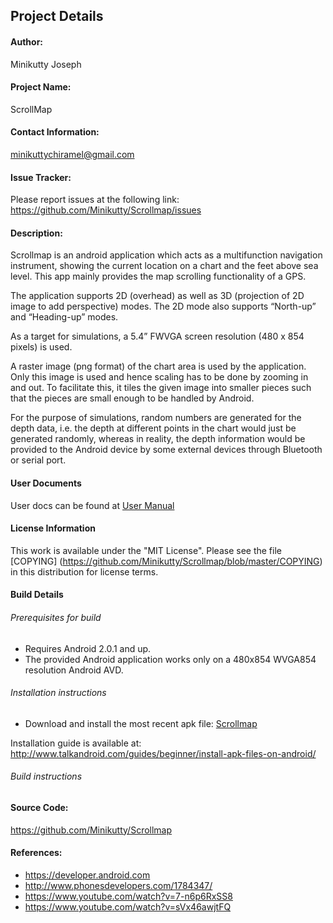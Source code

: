 ## Project Details

#### Author:

Minikutty Joseph

#### Project Name:

ScrollMap

#### Contact Information:

minikuttychiramel@gmail.com

#### Issue Tracker:

Please report issues at the following link:
https://github.com/Minikutty/Scrollmap/issues

#### Description:

Scrollmap is an android application which acts as a multifunction navigation instrument, showing the current location 
on a chart and the feet above sea level. This app mainly provides the map scrolling functionality of a GPS.

The application supports 2D (overhead) as well as 3D (projection of 2D image to add
perspective) modes. The 2D mode also supports “North-up” and “Heading-up” modes. 

As a target for simulations, a 5.4” FWVGA screen resolution (480 x 854 pixels) is used.

A raster image (png format) of the chart area is used by the application. Only this image
is used and hence scaling has to be done by zooming in and out. To facilitate this, it 
tiles the given image into smaller pieces such that the pieces are small enough to be
handled by Android.

For the purpose of simulations, random numbers are generated for the depth data, i.e.
the depth at different points in the chart would just be generated randomly, whereas in
reality, the depth information would be provided to the Android device by some external
devices through Bluetooth or serial port.

#### User Documents
User docs can be found at [User Manual](https://github.com/Minikutty/Scrollmap/blob/master/User%20Manual.pdf)

#### License Information

This work is available under the "MIT License". Please see the file [COPYING] (https://github.com/Minikutty/Scrollmap/blob/master/COPYING) in this distribution 
for license terms.

#### Build Details

###### Prerequisites for build
* Requires Android 2.0.1 and up.
* The provided Android application works only on a 480x854 WVGA854 resolution Android AVD.
 
###### Installation instructions
* Download and install the most recent apk file: [Scrollmap](https://github.com/Minikutty/Scrollmap/blob/master/bin/ScrollMap.apk?raw=true)
 
Installation guide is available at: http://www.talkandroid.com/guides/beginner/install-apk-files-on-android/


###### Build instructions

#### Source Code:

https://github.com/Minikutty/Scrollmap

#### References:

* https://developer.android.com
* http://www.phonesdevelopers.com/1784347/
* https://www.youtube.com/watch?v=7-n6p6RxSS8
* https://www.youtube.com/watch?v=sVx46awjtFQ  

